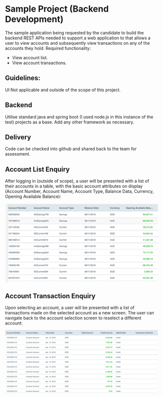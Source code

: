 # Sample Project (Backend Development)

The sample application being requested by the candidate to build the backend REST APIs needed to support a web application to that allows a user to view accounts and subsequently view transactions on any of the accounts they hold. 
Required functionality:
- View account list.
- View account transactions.

## Guidelines:
UI Not applicable and outside of the scope of this project. 

## Backend 
Utilise standard java and spring boot (I used node.js in this instance of the test) projects as a base. Add any other framework as necessary. 

## Delivery 
Code can be checked into github and shared back to the team for assessment. 

## Account List Enquiry 
After logging in (outside of scope), a user will be presented with a list of their accounts in a table, with the basic account attributes on display (Account Number, Account Name, Account Type, Balance Data, Currency, Opening Available Balance):

![Account List Enquiry](./account-list-enquiry.png)

## Account Transaction Enquiry 
Upon selecting an account, a user will be presented with a list of transactions made on the selected account as a new screen. The user can navigate back to the account selection screen to reselect a different account:

![Account Transaction Enquiry](./account-transaction-enquiry.png)
